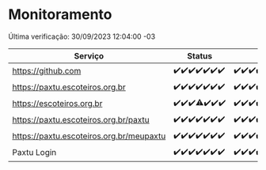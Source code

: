 # Monitoramento

Última verificação: 30/09/2023 12:04:00 -03

|Serviço|Status|Últimas 24h|
|---|---|---|
|https://github.com|<span title="2023-09-23: OK=24">✔️</span><span title="2023-09-24: OK=24">✔️</span><span title="2023-09-25: OK=24">✔️</span><span title="2023-09-26: OK=24">✔️</span><span title="2023-09-27: OK=24">✔️</span><span title="2023-09-28: OK=24">✔️</span><span title="2023-09-29: OK=15">✔️</span>|<span title="29/09/2023 12:06:00 -03 : 200">✔️</span><span title="29/09/2023 13:06:00 -03 : 200">✔️</span><span title="29/09/2023 14:04:00 -03 : 200">✔️</span><span title="29/09/2023 15:07:00 -03 : 200">✔️</span><span title="29/09/2023 16:03:00 -03 : 200">✔️</span><span title="29/09/2023 17:06:00 -03 : 200">✔️</span><span title="29/09/2023 18:03:00 -03 : 200">✔️</span><span title="29/09/2023 19:04:00 -03 : 200">✔️</span><span title="29/09/2023 20:03:00 -03 : 200">✔️</span><span title="29/09/2023 21:27:00 -03 : 200">✔️</span><span title="29/09/2023 22:38:00 -03 : 200">✔️</span><span title="29/09/2023 23:12:00 -03 : 200">✔️</span><span title="30/09/2023 00:06:00 -03 : 200">✔️</span><span title="30/09/2023 01:07:00 -03 : 200">✔️</span><span title="30/09/2023 02:04:00 -03 : 200">✔️</span><span title="30/09/2023 03:07:00 -03 : 200">✔️</span><span title="30/09/2023 04:03:00 -03 : 200">✔️</span><span title="30/09/2023 05:06:00 -03 : 200">✔️</span><span title="30/09/2023 06:03:00 -03 : 200">✔️</span><span title="30/09/2023 07:04:00 -03 : 200">✔️</span><span title="30/09/2023 08:03:00 -03 : 200">✔️</span><span title="30/09/2023 09:09:00 -03 : 200">✔️</span><span title="30/09/2023 10:04:00 -03 : 200">✔️</span><span title="30/09/2023 11:02:00 -03 : 200">✔️</span><span title="30/09/2023 12:04:00 -03 : 200">✔️</span>|
|https://paxtu.escoteiros.org.br|<span title="2023-09-23: OK=24">✔️</span><span title="2023-09-24: OK=24">✔️</span><span title="2023-09-25: OK=24">✔️</span><span title="2023-09-26: OK=24">✔️</span><span title="2023-09-27: OK=24">✔️</span><span title="2023-09-28: OK=24">✔️</span><span title="2023-09-29: OK=15">✔️</span>|<span title="29/09/2023 12:06:00 -03 : 200">✔️</span><span title="29/09/2023 13:06:00 -03 : 200">✔️</span><span title="29/09/2023 14:04:00 -03 : 200">✔️</span><span title="29/09/2023 15:07:00 -03 : 200">✔️</span><span title="29/09/2023 16:03:00 -03 : 200">✔️</span><span title="29/09/2023 17:06:00 -03 : 200">✔️</span><span title="29/09/2023 18:03:00 -03 : 200">✔️</span><span title="29/09/2023 19:04:00 -03 : 200">✔️</span><span title="29/09/2023 20:03:00 -03 : 200">✔️</span><span title="29/09/2023 21:27:00 -03 : 200">✔️</span><span title="29/09/2023 22:38:00 -03 : 200">✔️</span><span title="29/09/2023 23:12:00 -03 : 200">✔️</span><span title="30/09/2023 00:06:00 -03 : 200">✔️</span><span title="30/09/2023 01:07:00 -03 : 200">✔️</span><span title="30/09/2023 02:04:00 -03 : 200">✔️</span><span title="30/09/2023 03:07:00 -03 : 200">✔️</span><span title="30/09/2023 04:03:00 -03 : 200">✔️</span><span title="30/09/2023 05:06:00 -03 : 200">✔️</span><span title="30/09/2023 06:03:00 -03 : 200">✔️</span><span title="30/09/2023 07:04:00 -03 : 200">✔️</span><span title="30/09/2023 08:03:00 -03 : 200">✔️</span><span title="30/09/2023 09:09:00 -03 : 200">✔️</span><span title="30/09/2023 10:04:00 -03 : 200">✔️</span><span title="30/09/2023 11:02:00 -03 : 200">✔️</span><span title="30/09/2023 12:04:00 -03 : 200">✔️</span>|
|https://escoteiros.org.br|<span title="2023-09-23: OK=24">✔️</span><span title="2023-09-24: OK=24">✔️</span><span title="2023-09-25: OK=24">✔️</span><span title="2023-09-26: OK=23, Falhas=1">⚠️</span><span title="2023-09-27: OK=24">✔️</span><span title="2023-09-28: OK=24">✔️</span><span title="2023-09-29: OK=15">✔️</span>|<span title="29/09/2023 12:06:00 -03 : 200">✔️</span><span title="29/09/2023 13:06:00 -03 : 200">✔️</span><span title="29/09/2023 14:04:00 -03 : 200">✔️</span><span title="29/09/2023 15:07:00 -03 : 200">✔️</span><span title="29/09/2023 16:03:00 -03 : 200">✔️</span><span title="29/09/2023 17:06:00 -03 : 200">✔️</span><span title="29/09/2023 18:03:00 -03 : 200">✔️</span><span title="29/09/2023 19:04:00 -03 : 200">✔️</span><span title="29/09/2023 20:03:00 -03 : 200">✔️</span><span title="29/09/2023 21:27:00 -03 : 200">✔️</span><span title="29/09/2023 22:38:00 -03 : 200">✔️</span><span title="29/09/2023 23:12:00 -03 : 200">✔️</span><span title="30/09/2023 00:06:00 -03 : 200">✔️</span><span title="30/09/2023 01:07:00 -03 : 200">✔️</span><span title="30/09/2023 02:04:00 -03 : 200">✔️</span><span title="30/09/2023 03:07:00 -03 : 200">✔️</span><span title="30/09/2023 04:03:00 -03 : 200">✔️</span><span title="30/09/2023 05:06:00 -03 : 200">✔️</span><span title="30/09/2023 06:03:00 -03 : 200">✔️</span><span title="30/09/2023 07:04:00 -03 : 200">✔️</span><span title="30/09/2023 08:03:00 -03 : 200">✔️</span><span title="30/09/2023 09:09:00 -03 : 200">✔️</span><span title="30/09/2023 10:04:00 -03 : 200">✔️</span><span title="30/09/2023 11:02:00 -03 : 200">✔️</span><span title="30/09/2023 12:04:00 -03 : 200">✔️</span>|
|https://paxtu.escoteiros.org.br/paxtu|<span title="2023-09-23: OK=24">✔️</span><span title="2023-09-24: OK=24">✔️</span><span title="2023-09-25: OK=24">✔️</span><span title="2023-09-26: OK=24">✔️</span><span title="2023-09-27: OK=24">✔️</span><span title="2023-09-28: OK=24">✔️</span><span title="2023-09-29: OK=15">✔️</span>|<span title="29/09/2023 12:06:00 -03 : 200">✔️</span><span title="29/09/2023 13:06:00 -03 : 200">✔️</span><span title="29/09/2023 14:04:00 -03 : 200">✔️</span><span title="29/09/2023 15:07:00 -03 : 200">✔️</span><span title="29/09/2023 16:03:00 -03 : 200">✔️</span><span title="29/09/2023 17:06:00 -03 : 200">✔️</span><span title="29/09/2023 18:03:00 -03 : 200">✔️</span><span title="29/09/2023 19:04:00 -03 : 200">✔️</span><span title="29/09/2023 20:03:00 -03 : 200">✔️</span><span title="29/09/2023 21:27:00 -03 : 200">✔️</span><span title="29/09/2023 22:38:00 -03 : 200">✔️</span><span title="29/09/2023 23:12:00 -03 : 200">✔️</span><span title="30/09/2023 00:06:00 -03 : 200">✔️</span><span title="30/09/2023 01:07:00 -03 : 200">✔️</span><span title="30/09/2023 02:04:00 -03 : 200">✔️</span><span title="30/09/2023 03:07:00 -03 : 200">✔️</span><span title="30/09/2023 04:03:00 -03 : 200">✔️</span><span title="30/09/2023 05:06:00 -03 : 200">✔️</span><span title="30/09/2023 06:03:00 -03 : 200">✔️</span><span title="30/09/2023 07:04:00 -03 : 200">✔️</span><span title="30/09/2023 08:03:00 -03 : 200">✔️</span><span title="30/09/2023 09:09:00 -03 : 200">✔️</span><span title="30/09/2023 10:04:00 -03 : 200">✔️</span><span title="30/09/2023 11:02:00 -03 : 200">✔️</span><span title="30/09/2023 12:04:00 -03 : 200">✔️</span>|
|https://paxtu.escoteiros.org.br/meupaxtu|<span title="2023-09-23: OK=24">✔️</span><span title="2023-09-24: OK=24">✔️</span><span title="2023-09-25: OK=24">✔️</span><span title="2023-09-26: OK=24">✔️</span><span title="2023-09-27: OK=24">✔️</span><span title="2023-09-28: OK=24">✔️</span><span title="2023-09-29: OK=15">✔️</span>|<span title="29/09/2023 12:06:00 -03 : 200">✔️</span><span title="29/09/2023 13:06:00 -03 : 200">✔️</span><span title="29/09/2023 14:04:00 -03 : 200">✔️</span><span title="29/09/2023 15:07:00 -03 : 200">✔️</span><span title="29/09/2023 16:03:00 -03 : 200">✔️</span><span title="29/09/2023 17:06:00 -03 : 200">✔️</span><span title="29/09/2023 18:03:00 -03 : 200">✔️</span><span title="29/09/2023 19:04:00 -03 : 200">✔️</span><span title="29/09/2023 20:03:00 -03 : 200">✔️</span><span title="29/09/2023 21:27:00 -03 : 200">✔️</span><span title="29/09/2023 22:38:00 -03 : 200">✔️</span><span title="29/09/2023 23:12:00 -03 : 200">✔️</span><span title="30/09/2023 00:06:00 -03 : 200">✔️</span><span title="30/09/2023 01:07:00 -03 : 200">✔️</span><span title="30/09/2023 02:04:00 -03 : 200">✔️</span><span title="30/09/2023 03:07:00 -03 : 200">✔️</span><span title="30/09/2023 04:03:00 -03 : 200">✔️</span><span title="30/09/2023 05:06:00 -03 : 200">✔️</span><span title="30/09/2023 06:03:00 -03 : 200">✔️</span><span title="30/09/2023 07:04:00 -03 : 200">✔️</span><span title="30/09/2023 08:03:00 -03 : 200">✔️</span><span title="30/09/2023 09:09:00 -03 : 200">✔️</span><span title="30/09/2023 10:04:00 -03 : 200">✔️</span><span title="30/09/2023 11:02:00 -03 : 200">✔️</span><span title="30/09/2023 12:04:00 -03 : 200">✔️</span>|
|Paxtu Login|<span title="2023-09-23: OK=24">✔️</span><span title="2023-09-24: OK=24">✔️</span><span title="2023-09-25: OK=24">✔️</span><span title="2023-09-26: OK=24">✔️</span><span title="2023-09-27: OK=24">✔️</span><span title="2023-09-28: OK=24">✔️</span><span title="2023-09-29: OK=15">✔️</span>|<span title="29/09/2023 12:06:00 -03 : 200">✔️</span><span title="29/09/2023 13:06:00 -03 : 200">✔️</span><span title="29/09/2023 14:04:00 -03 : 200">✔️</span><span title="29/09/2023 15:07:00 -03 : 200">✔️</span><span title="29/09/2023 16:03:00 -03 : 200">✔️</span><span title="29/09/2023 17:06:00 -03 : 200">✔️</span><span title="29/09/2023 18:03:00 -03 : 200">✔️</span><span title="29/09/2023 19:04:00 -03 : 200">✔️</span><span title="29/09/2023 20:03:00 -03 : 200">✔️</span><span title="29/09/2023 21:27:00 -03 : 200">✔️</span><span title="29/09/2023 22:38:00 -03 : 200">✔️</span><span title="29/09/2023 23:12:00 -03 : 200">✔️</span><span title="30/09/2023 00:06:00 -03 : 200">✔️</span><span title="30/09/2023 01:07:00 -03 : 200">✔️</span><span title="30/09/2023 02:04:00 -03 : 200">✔️</span><span title="30/09/2023 03:07:00 -03 : 200">✔️</span><span title="30/09/2023 04:03:00 -03 : 200">✔️</span><span title="30/09/2023 05:06:00 -03 : 200">✔️</span><span title="30/09/2023 06:03:00 -03 : 200">✔️</span><span title="30/09/2023 07:04:00 -03 : 200">✔️</span><span title="30/09/2023 08:03:00 -03 : 200">✔️</span><span title="30/09/2023 09:09:00 -03 : 200">✔️</span><span title="30/09/2023 10:04:00 -03 : 200">✔️</span><span title="30/09/2023 11:02:00 -03 : 200">✔️</span><span title="30/09/2023 12:04:00 -03 : 200">✔️</span>|
